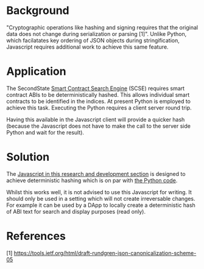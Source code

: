 # Background
"Cryptographic operations like hashing and signing requires that the original data does not change during serialization or parsing [1]". Unlike Python, which facilatates key ordering of JSON objects during stringification, Javascript requires additional work to achieve this same feature.

# Application
The SecondState [Smart Contract Search Engine](https://github.com/second-state/smart-contract-search-engine) (SCSE) requires smart contract ABIs to be deterministically hashed. This allows individual smart contracts to be identified in the indices. At present Python is employed to achieve this task. Executing the Python requires a client server round trip.

Having this available in the Javascript client will provide a quicker hash (because the Javascript does not have to make the call to the server side Python and wait for the result).


# Solution
The [Javascript in this research and development section](https://github.com/second-state/es-ss.js/blob/master/research_and_development/js/shaAnAbi.js) is designed to achieve deterministic hashing which is on par with [the Python code](https://github.com/second-state/smart-contract-search-engine/blob/2bdc1924a69592216ae3f055383c3bdd4f2cb205/python/harvest.py#L292). 

Whilst this works well, it is not advised to use this Javascript for writing. It should only be used in a setting which will not create irreversable changes. For example it can be used by a DApp to locally create a deterministic hash of ABI text for search and display purposes (read only).
# References
[1] https://tools.ietf.org/html/draft-rundgren-json-canonicalization-scheme-05

